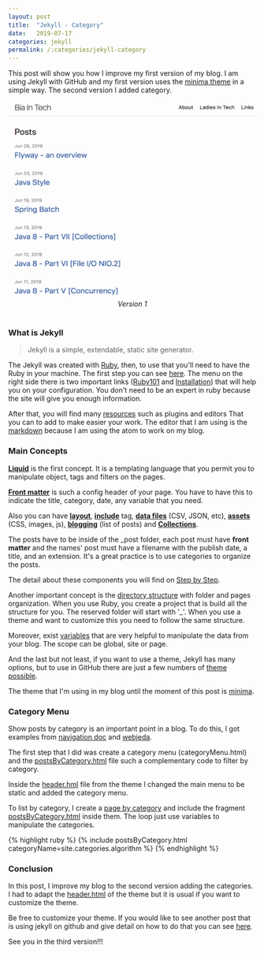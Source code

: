 ```yaml
---
layout: post
title:  "Jekyll - Category"
date:   2019-07-17
categories: jekyll
permalink: /:categories/jekyll-category
---
```


This post will show you how I improve my first version of my blog. I am using Jekyll with GitHub and my first version uses the [minima theme](https://github.com/jekyll/minima) in a simple way. The second version I added category.

<center>
  <img src="/img/jekyll/version1.png" width="556" height="400">
  <em>Version 1</em>
</center>

<br/>

<h3>What is Jekyll</h3>

> Jekyll is a simple, extendable, static site generator.

The Jekyll was created with [Ruby][ruby-ref], then, to use that you'll need to have the Ruby in your machine. The first step you can see [here][QuickStart-ref]. The menu on the right side there is two important links ([Ruby101][ruby101-ref] and [Installation][installation-ref]) that will help you on your configuration.  You don't need to be an expert in ruby because the site will give you enough information.

After that, you will find many [resources][resources-ref] such as plugins and editors That you can to add to make easier your work. The editor that I am using is the [markdown][markdown-ref] because I am using the atom to work on my blog.

<h3>Main Concepts</h3>

[**Liquid**](https://jekyllrb.com/docs/step-by-step/02-liquid/) is the first concept. It is a templating language that you permit you to manipulate object, tags and filters on the pages.

[**Front matter**](https://jekyllrb.com/docs/front-matter/) is such a config header of your page. You have to have this to indicate the title, category, date, any variable that you need.

Also you can have [**layout**](https://jekyllrb.com/docs/step-by-step/01-setup/), [**include**](https://jekyllrb.com/docs/step-by-step/05-includes/) tag, [**data files**](https://jekyllrb.com/docs/step-by-step/06-data-files/) (CSV, JSON, etc), [**assets**](https://jekyllrb.com/docs/step-by-step/07-assets/) (CSS, images, js), [**blogging**](https://jekyllrb.com/docs/step-by-step/08-blogging/) (list of posts) and [**Collections**](https://jekyllrb.com/docs/step-by-step/09-collections/).

The posts have to be inside of the \_post folder, each post must have **front matter** and the names' post must have a filename with the publish date, a title, and an extension. It's a great practice is to use categories to organize the posts.

The detail about these components you will find on [Step by Step][step-by-step-ref].

Another important concept is the [directory structure][structure-ref] with folder and pages organization. When you use Ruby, you create a project that is build all the structure for you. The reserved folder will start with '\_'. When you use a theme and want to customize this you need to follow the same structure.

Moreover, exist [variables][varible-ref] that are very helpful to manipulate the data from your blog. The scope can be global, site or page.

And the last but not least, if you want to use a theme, Jekyll has many options, but to use in GitHub there are just a few numbers of [theme possible][theme-ref].

The theme that I'm using in my blog until the moment of this post is [minima][minima-ref].

<h3>Category Menu</h3>

Show posts by category is an important point in a blog. To do this, I got examples from [navigation doc][nav-ref] and [webjeda][webjeda-ref].

The first step that I did was create a category menu (categoryMenu.html) and the [postsByCategory.html][includesFolder-ref] file such a complementary code to filter by category.

Inside the [header.hml][includesFolder-ref] file from the theme I changed the main menu to be static and added the category menu.

To list by category, I create a [page by category][categoryfolder-ref] and include the fragment [postsByCategory.html][includesFolder-ref] inside them. The loop just use variables to manipulate the categories.

{% highlight ruby %}
{% include postsByCategory.html categoryName=site.categories.algorithm %}
{% endhighlight %}

<h3>Conclusion</h3>

In this post, I improve my blog to the second version adding the categories. I had to adapt the [header.html][includesFolder-ref] of the theme but it is usual if you want to customize the theme.

Be free to customize your theme. If you would like to see another post that is using jekyll on github and give detail on how to do that you can see [here](https://glens.site/how-I-created-this-blog).

See you in the third version!!!

[markdown-ref]: https://atom.io/packages/markdown-writer
[resources-ref]: https://jekyllrb.com/resources/
[QuickStart-ref]: https://jekyllrb.com/docs/
[ruby-ref]: https://www.ruby-lang.org/en/
[ruby101-ref]: https://jekyllrb.com/docs/ruby-101/
[installation-ref]: https://jekyllrb.com/docs/installation/
[step-by-step-ref]: https://jekyllrb.com/docs/step-by-step/01-setup/
[structure-ref]: https://jekyllrb.com/docs/structure/
[varible-ref]: https://jekyllrb.com/docs/variables/
[theme-ref]: https://pages.github.com/themes/
[minima-ref]: https://github.com/jekyll/minima
[pagination-ref]: https://jekyllrb.com/docs/pagination/
[pagination-plugin-ref]: https://github.com/sverrirs/jekyll-paginate-v2
[pagination-examples-ref]: https://github.com/sverrirs/jekyll-paginate-v2/tree/master/examples
[config-file-ref]: https://github.com/sverrirs/jekyll-paginate-v2/blob/master/README-GENERATOR.md
[my-config-ref]: https://github.com/fabiana2611/fabiana2611.github.io/blob/master/_config.yml
[includesFolder-ref]: https://github.com/fabiana2611/fabiana2611.github.io/tree/master/_includes
[index-ref]: https://github.com/fabiana2611/fabiana2611.github.io/blob/master/index.md
[nav-ref]: https://jekyllrb.com/tutorials/navigation/
[webjeda-ref]: https://blog.webjeda.com/jekyll-categories/
[categoryfolder-ref]: https://github.com/fabiana2611/fabiana2611.github.io/blob/master/category
